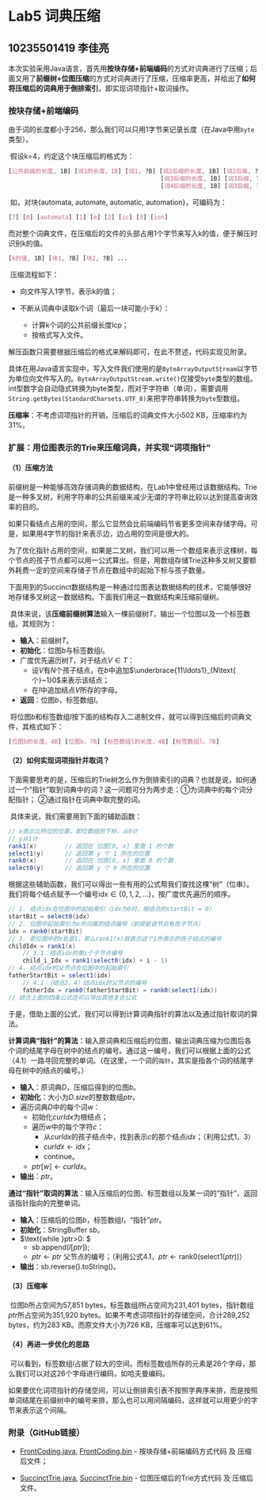 # Lab5 词典压缩

## 10235501419  李佳亮

​	本次实验采用Java语言，首先用**按块存储+前端编码**的方式对词典进行了压缩；后面又用了**前缀树+位图压缩**的方式对词典进行了压缩，压缩率更高，并给出了**如何将压缩后的词典用于倒排索引**，即实现词项指针+取词操作。

### 按块存储+前端编码

​	由于词的长度都小于256，那么我们可以只用1字节来记录长度（在Java中用`byte`类型）。

​	假设k=4，约定这个块压缩后的格式为：	

```css
[公共前缀的长度, 1B] [词1的长度，1B] [词1, ?B] [词2后缀的长度, 1B] [词2后缀, ?B]
										   [词3后缀的长度, 1B] [词3后缀, ?B] 
										   [词4后缀的长度, 1B] [词3后缀, ?B] 
```

​	如，对块{automata, automate, automatic, automation}，可编码为：

```css
[7] [8] [automata] [1] [e] [2] [ic] [3] [ion]
```

​	而对整个词典文件，在压缩后的文件的头部占用1个字节来写入k的值，便于解压时识别k的值。

```css
[k的值, 1B] [块1, ?B] [块2, ?B] ...
```

​	压缩流程如下：

- 向文件写入1字节，表示k的值；

- 不断从词典中读取k个词（最后一块可能小于k）：
  - 计算k个词的公共前缀长度lcp；
  - 按格式写入文件。

​	解压函数只需要根据压缩后的格式来解码即可，在此不赘述，代码实现见附录。

​	具体在用Java语言实现中，写入文件我们使用的是`ByteArrayOutputStream`以字节为单位向文件写入的。`ByteArrayOutputStream.write()`仅接受`byte`类型的数组。int型数字会自动隐式转换为byte类型，而对于字符串（单词），需要调用`String.getBytes(StandardCharsets.UTF_8)`来把字符串转换为`byte`型数组。

​	**压缩率**：不考虑词项指针的开销，压缩后的词典文件大小502 KB，压缩率约为31%。

### 扩展：用位图表示的Trie来压缩词典，并实现“词项指针”

#### （1）压缩方法

​	前缀树是一种能够高效存储词典的数据结构，在Lab1中曾经用过该数据结构。Trie是一种多叉树，利用字符串的公共前缀来减少无谓的字符串比较以达到提高查询效率的目的。

​	如果只看结点占用的空间，那么它显然会比前端编码节省更多空间来存储字母。可是，如果用4字节的指针来表示边，边占用的空间是很大的。

​	为了优化指针占用的空间，如果是二叉树，我们可以用一个数组来表示这棵树，每个节点的孩子节点都可以用一公式算出。但是，用数组存储Trie这种多叉树又要额外耗费一定的空间来存储子节点在数组中的起始下标与孩子数量。

​	下面用到的Succinct数据结构是一种通过位图表达数据结构的技术，它能够很好地存储多叉树这一数据结构。下面我们用这一数据结构来压缩前缀树。

​	具体来说，该**压缩前缀树算法**输入一棵前缀树$T$，输出一个位图以及一个标签数组。其规则为：

- **输入**：前缀树$T$。
- **初始化**：位图$b$与标签数组$l$。
- 广度优先遍历树$T$，对于结点$V\in T$：
  - 设$V$有$N$个孩子结点，在$b$中追加$\underbrace{11\ldots1}_{N\text{ 个}~1}0$来表示该结点；
  - 在$l$中追加结点$V$所存的字母。
- **返回**：位图$b$，标签数组$l$。

​	将位图$b$和标签数组$l$按下面的结构存入二进制文件，就可以得到压缩后的词典文件，其格式如下：

```css
[位图b的长度，4B] [位图b，?B] [标签数组l的长度，4B] [标签数组l，?B] 
```

#### （2）如何实现词项指针并取词？

​	下面需要思考的是，压缩后的Trie树怎么作为倒排索引的词典？也就是说，如何通过一个“指针”取到词典中的词？这一问题可分为两步走：①为词典中的每个词分配指针； ②通过指针在词典中取完整的词。

​	具体来说，我们需要用到下面的辅助函数：

```java
// x表示比特位的位置，即位数组的下标，从0计
// y从1计
rank1(x)		// 返回在 位图[0, x] 里面 1 的个数
select1(y) 		// 返回第 y 个 1 所在的位置
rank0(x) 		// 返回在 位图[0, x] 里面 0 的个数
select0(y) 		// 返回第 y 个 0 所在的位置
```

​	根据这些辅助函数，我们可以得出一些有用的公式帮我们查找这棵“树”（位串）。我们将每个结点赋予一个编号$\text{idx} \in \{0,1,2,...\}$，按广度优先遍历的顺序。

```java
// 1. 结点idx在位图中的起始索引（idx为0时，根结点的startBit = 0）
startBit = select0(idx)	
// 2. 位图中起始索引为x所归属的结点编号（前提是该节点有孩子节点）
idx = rank0(startBit)
// 3. 若位图中的x处是1，那么rank1(x)就表示这个1所表示的孩子结点的编号
childIdx = rank1(x)	 
    // 3.1：结点idx的第i个子节点编号
    child_i_Idx = rank1(select0(idx) + i - 1)
// 4. 结点idx的父节点在位图中的起始索引
fatherStartBit = select1(idx)
	// 4.1：（结合2，4）结点idx的父节点的编号
	fatherIdx = rank0(fatherStartBit) = rank0(select1(idx))
// 结合上面的四条公式还可以导出其他复合公式
```

​	于是，借助上面的公式，我们可以得到计算词典指针的算法以及通过指针取词的算法。

​	**计算词典“指针”的算法**：输入原词典和压缩后的位图，输出词典压缩为位图后各个词的结尾字母在树中的结点的编号。通过这一编号，我们可以根据上面的公式（4.1）一路寻回完整的单词。（在这里，一个词的`指针`，其实是指各个词的结尾字母在树中的结点的编号。）

- **输入**：原词典$D$，压缩后得到的位图$b$。
- **初始化**：大小为$D.size$的整数数组$ptr$。
- 遍历词典$D$中的每个词$w$：
  - 初始化$curIdx$为根结点；
  - 遍历$w$中的每个字符$c$：
    - 从$curIdx$的孩子结点中，找到表示$c$的那个结点$idx$；（利用公式1，3）
    - $curIdx \leftarrow idx$；
    - $\text{continue}$。
  - $ptr[w] \leftarrow curIdx$。
- **输出**：$ptr$。

​	**通过“指针”取词的算法**：输入压缩后的位图、标签数组以及某一词的“指针”，返回该指针指向的完整单词。

- **输入**：压缩后的位图$b$，标签数组$l$，“指针”$ptr$。
- **初始化**：$\text{StringBuffer }sb$。
- $\text{while }ptr>0: $
  - $\text{sb.append}(l[ptr])$;
  - $ptr \leftarrow ptr$ 父节点的编号；（利用公式4.1，$ptr\leftarrow \text{rank0}(\text{select1}(ptr))$）
- **输出**：$\text{sb.reverse().toString()}$。

#### （3）压缩率

​	位图$b$所占空间为57,851 bytes，标签数组$l$所占空间为231,401 bytes，指针数组$ptr$所占空间为351,920 bytes。如果不考虑词项指针的存储空间，合计289,252 bytes，约为283 KB。而原文件大小为726 KB，压缩率可以达到61%。

#### （4）再进一步优化的思路

​	可以看到，标签数组$l$占据了较大的空间。而标签数组所存的元素是26个字母，那么我们可以对这26个字母进行编码，如哈夫曼编码。

​	如果要优化词项指针的存储空间，可以让倒排索引表不按照字典序来排，而是按照单词结尾在前缀树中的编号来排，那么也可以用间隔编码，这样就可以用更少的字节来表示这个间隔。

### 附录（GitHub链接）

- [FrontCoding.java](https://github.com/zzsyppt/natural-language-processing/tree/main/lab5/FrontCoding.java), [FrontCoding.bin](https://github.com/zzsyppt/natural-language-processing/tree/main/lab5/FrontCoding.bin) - 按块存储+前端编码方式代码 及 压缩后文件；

- [SuccinctTrie.java](https://github.com/zzsyppt/natural-language-processing/tree/main/lab5/SuccinctTrie.java), [SuccinctTrie.bin](https://github.com/zzsyppt/natural-language-processing/tree/main/lab5/SuccinctTrie.bin) - 位图压缩后的Trie方式代码 及 压缩后文件。